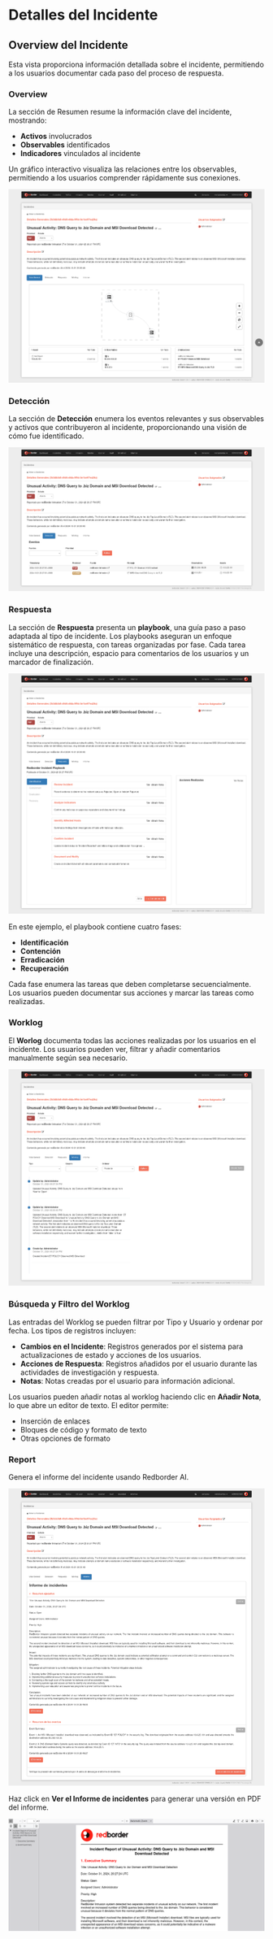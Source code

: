 # Detalles del Incidente

## Overview del Incidente

Esta vista proporciona información detallada sobre el incidente, permitiendo a los usuarios documentar cada paso del proceso de respuesta.

### Overview

La sección de Resumen resume la información clave del incidente, mostrando:

- **Activos** involucrados
- **Observables** identificados
- **Indicadores** vinculados al incidente

Un gráfico interactivo visualiza las relaciones entre los observables, permitiendo a los usuarios comprender rápidamente sus conexiones.

![Overview del icnidente](images/incidents_overview.es.png)

### Detección

La sección de **Detección** enumera los eventos relevantes y sus observables y activos que contribuyeron al incidente, proporcionando una visión de cómo fue identificado.

![Detección](images/incidents_detection.es.png)

### Respuesta

La sección de **Respuesta** presenta un **playbook**, una guía paso a paso adaptada al tipo de incidente. Los playbooks aseguran un enfoque sistemático de respuesta, con tareas organizadas por fase. Cada tarea incluye una descripción, espacio para comentarios de los usuarios y un marcador de finalización.

![Respuesta](images/incidents_response.es.png)

En este ejemplo, el playbook contiene cuatro fases:

- **Identificación**
- **Contención**
- **Erradicación**
- **Recuperación**

Cada fase enumera las tareas que deben completarse secuencialmente. Los usuarios pueden documentar sus acciones y marcar las tareas como realizadas.

### Worklog

El **Worlog** documenta todas las acciones realizadas por los usuarios en el incidente. Los usuarios pueden ver, filtrar y añadir comentarios manualmente según sea necesario.

![Worklog](images/incidents_workload.es.png)

### Búsqueda y Filtro del Worklog

Las entradas del Worklog se pueden filtrar por Tipo y Usuario y ordenar por fecha. Los tipos de registros incluyen:

- **Cambios en el Incidente**: Registros generados por el sistema para actualizaciones de estado y acciones de los usuarios.
- **Acciones de Respuesta**: Registros añadidos por el usuario durante las actividades de investigación y respuesta.
- **Notas**: Notas creadas por el usuario para información adicional.

Los usuarios pueden añadir notas al worklog haciendo clic en **Añadir Nota**, lo que abre un editor de texto. El editor permite:

- Inserción de enlaces
- Bloques de código y formato de texto
- Otras opciones de formato

### Report

Genera el informe del incidente usando Redborder AI.

![Report](images/incidents_report.es.png)

Haz click en **Ver el Informe de incidentes** para generar una versión en PDF del informe.

![PDF Report](images/incidents_report_pdf.es.png)
